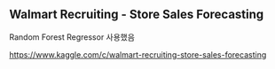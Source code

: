 ## Walmart Recruiting - Store Sales Forecasting
Random Forest Regressor 사용했음

https://www.kaggle.com/c/walmart-recruiting-store-sales-forecasting
